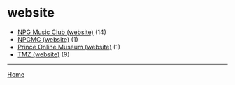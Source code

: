 # website

  * [NPG Music Club (website)](./website/npg-music-club/) (14)
  * [NPGMC (website)](./website/npgmc/) (1)
  * [Prince Online Museum (website)](./website/prince-online-museum/) (1)
  * [TMZ (website)](./website/tmz/) (9)

----

[Home](../)
